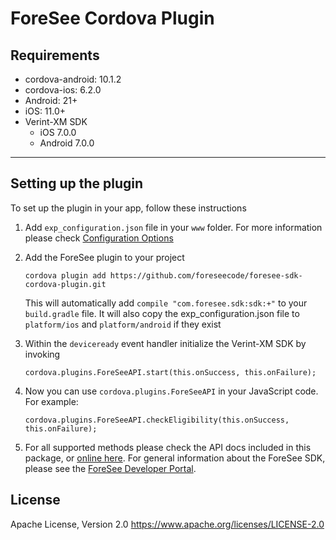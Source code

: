 # ForeSee Cordova Plugin

## Requirements 

* cordova-android: 10.1.2
* cordova-ios: 6.2.0
* Android: 21+
* iOS: 11.0+
* Verint-XM SDK
    * iOS 7.0.0
    * Android 7.0.0

----
## Setting up the plugin

To set up the plugin in your app, follow these instructions

1. Add `exp_configuration.json` file in your `www` folder. For more information please check [Configuration Options](https://developer.foresee.com/docs/configuration-1)

2. Add the ForeSee plugin to your project 

   ```
   cordova plugin add https://github.com/foreseecode/foresee-sdk-cordova-plugin.git
   ```

   This will automatically add `compile "com.foresee.sdk:sdk:+"` to your `build.gradle` file. 
   It will also copy the exp_configuration.json file to `platform/ios` and `platform/android` if they exist

3. Within the `deviceready` event handler initialize the Verint-XM SDK by invoking 

    ```
    cordova.plugins.ForeSeeAPI.start(this.onSuccess, this.onFailure);
    ```

4. Now you can use `cordova.plugins.ForeSeeAPI` in your JavaScript code. For example:

   ```
   cordova.plugins.ForeSeeAPI.checkEligibility(this.onSuccess, this.onFailure);
   ```

5. For all supported methods please check the API docs included in this package, or [online here](http://developer.foresee.com/downloads/sdk/mobile/cordova/current/docs/index.html). For general information about the ForeSee SDK, please see the [ForeSee Developer Portal](https://developer.foresee.com/).
   
   
   
## License 
Apache License, Version 2.0 
https://www.apache.org/licenses/LICENSE-2.0
